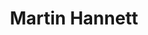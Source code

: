 ---
title: "Martin Hannett"
summary: "English record producer . Best known as the innovative in-house producer at Factory Records between 1978 and 1981, Martin Hannett was personally responsible for the 'Factory sound' of that era. Hannett produced nearly every band on the roster at the time: Joy Division, New Order, A Certain Ratio, Section 25, Durutti Column and OMD. Following internal financial conflicts Hannett left Factory in 1982, but would later return to produce Happy Mondays. Aside from Factory artists Hannett produced many other bands, including Buzzcocks, Magazine, U2 and John Cooper Clarke. After years of drug related problems, Hannett died in 1991 of heart failure. That same year Factory issued a compilation of Hannett's finest production moments, since then there have been two further Hannett compilations."
image: "martin-hannett.jpg"
---
